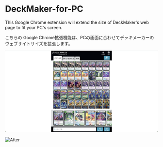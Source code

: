 # DeckMaker-for-PC
<p>This Google Chrome extension will extend the size of DeckMaker's web page to fit your PC's screen.</p>

<p>こちらの Google Chrome拡張機能は、PCの画面に合わせてデッキメーカーのウェブサイトサイズを拡張します。</p>

![Before](/Images/before.png)

![After](/Images/after.png)
